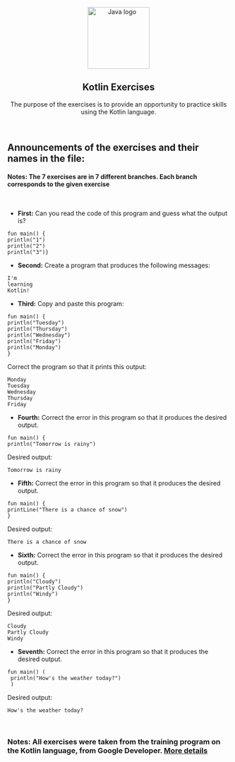 <p align="center">
  <img height="140px" src="https://pt.wizcase.com/wp-content/uploads/2022/10/en-kotlin-logo.jpg" align="center" alt="Java logo" />
  <h2 align="center">Kotlin Exercises</h2>
  <p align="center">The purpose of the exercises is to provide an opportunity to practice skills using the Kotlin language.
 </p>
</p>

<br>

<P align="left">
<h2>Announcements of the exercises and their names in the file: </h2>

#### Notes: The 7 exercises are in 7 different branches. Each branch corresponds to the given exercise

<br/> 

- **First:** Can you read the code of this program and guess what the output is?
```
fun main() {    
println("1")    
println("2")    
println("3")}
``` 
- **Second:** Create a program that produces the following messages:
```
I'm
learning
Kotlin!
```
- **Third:** Copy and paste this program:
```
fun main() {    
println("Tuesday")    
println("Thursday")    
println("Wednesday")    
println("Friday")    
println("Monday")
}
```
Correct the program so that it prints this output:
```
Monday
Tuesday
Wednesday
Thursday
Friday
```
- **Fourth:** Correct the error in this program so that it produces the desired output.
```
fun main() {    
println("Tomorrow is rainy")
```
Desired output:
```
Tomorrow is rainy
```
- **Fifth:** Correct the error in this program so that it produces the desired output.
```
fun main() {    
printLine("There is a chance of snow")
}
```
Desired output:

```
There is a chance of snow
```
- **Sixth:** Correct the error in this program so that it produces the desired output.
```
fun main() {    
println("Cloudy") 
println("Partly Cloudy") 
println("Windy")
}
```
Desired output:
```
Cloudy
Partly Cloudy
Windy
```
- **Seventh:** Correct the error in this program so that it produces the desired output.
```
fun main() (   
 println("How's the weather today?")
 )
```
Desired output:
```
How's the weather today?
```
<br/>

### Notes: All exercises were taken from the training program on the Kotlin language, from Google Developer. [More details](https://developer.android.com/courses/pathways/android-basics-compose-unit-1-pathway-1)
</P>
